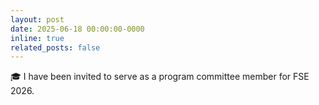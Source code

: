 ```yaml
---
layout: post
date: 2025-06-18 00:00:00-0000
inline: true
related_posts: false
---
```


:mortar_board: I have been invited to serve as a program committee member for FSE 2026.